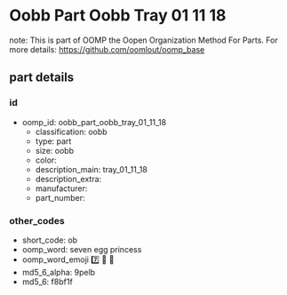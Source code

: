 # Oobb Part Oobb Tray 01 11 18  

note: This is part of OOMP the Oopen Organization Method For Parts. For more details: https://github.com/oomlout/oomp_base

##  part details





### id
* oomp_id: oobb_part_oobb_tray_01_11_18
  * classification: oobb
  * type: part
  * size: oobb
  * color: 
  * description_main: tray_01_11_18
  * description_extra: 
  * manufacturer: 
  * part_number: 

### other_codes
* short_code: ob
* oomp_word: seven egg princess
* oomp_word_emoji :seven: :egg: :princess:
* md5_6_alpha: 9pelb
* md5_6: f8bf1f